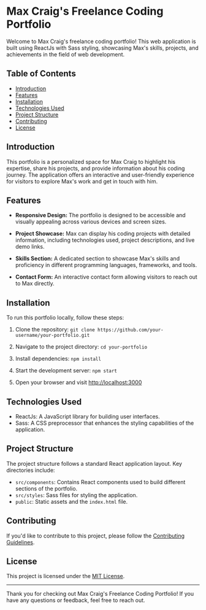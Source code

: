 # Max Craig's Freelance Coding Portfolio

Welcome to Max Craig's freelance coding portfolio! This web application is built using ReactJs with Sass styling, showcasing Max's skills, projects, and achievements in the field of web development.

## Table of Contents

- [Introduction](#introduction)
- [Features](#features)
- [Installation](#installation)
- [Technologies Used](#technologies-used)
- [Project Structure](#project-structure)
- [Contributing](#contributing)
- [License](#license)

## Introduction

This portfolio is a personalized space for Max Craig to highlight his expertise, share his projects, and provide information about his coding journey. The application offers an interactive and user-friendly experience for visitors to explore Max's work and get in touch with him.

## Features

- **Responsive Design:** The portfolio is designed to be accessible and visually appealing across various devices and screen sizes.

- **Project Showcase:** Max can display his coding projects with detailed information, including technologies used, project descriptions, and live demo links.

- **Skills Section:** A dedicated section to showcase Max's skills and proficiency in different programming languages, frameworks, and tools.

- **Contact Form:** An interactive contact form allowing visitors to reach out to Max directly.

## Installation

To run this portfolio locally, follow these steps:

1. Clone the repository: `git clone https://github.com/your-username/your-portfolio.git`

2. Navigate to the project directory: `cd your-portfolio`

3. Install dependencies: `npm install`

4. Start the development server: `npm start`

5. Open your browser and visit [http://localhost:3000](http://localhost:3000)

## Technologies Used

- ReactJs: A JavaScript library for building user interfaces.
- Sass: A CSS preprocessor that enhances the styling capabilities of the application.

## Project Structure

The project structure follows a standard React application layout. Key directories include:

- `src/components`: Contains React components used to build different sections of the portfolio.
- `src/styles`: Sass files for styling the application.
- `public`: Static assets and the `index.html` file.

## Contributing

If you'd like to contribute to this project, please follow the [Contributing Guidelines](CONTRIBUTING.md).

## License

This project is licensed under the [MIT License](LICENSE).

---

Thank you for checking out Max Craig's Freelance Coding Portfolio! If you have any questions or feedback, feel free to reach out.
